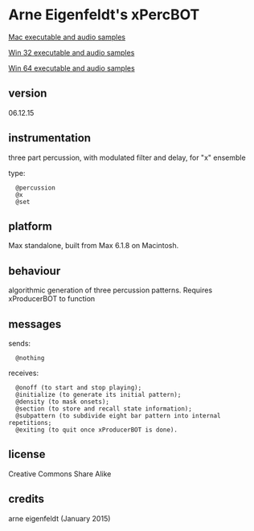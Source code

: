 # Arne Eigenfeldt's xPercBOT #

[Mac executable and audio samples](https://www.sfu.ca/musebots/Musebot_Test_Suite/Musebots/Compositions_Ensembles/ae_xEnsemble.zip)

[Win 32 executable and audio samples](https://www.sfu.ca/musebots/Musebot_Test_Suite/Musebots_Win32/Compositions_Ensembles/ae_xEnsemble_w32.zip)

[Win 64 executable and audio samples](https://www.sfu.ca/musebots/Musebot_Test_Suite/Musebots_Win64/Compositions_Ensembles/ae_xEnsemble_w64.zip)

## version ##

06.12.15

## instrumentation ##

three part percussion, with modulated filter and delay, for "x" ensemble

type:

      @percussion
      @x
      @set

## platform ##

Max standalone, built from Max 6.1.8 on Macintosh.

## behaviour ##

algorithmic generation of three percussion patterns. Requires xProducerBOT to function

## messages ##

sends:

      @nothing

receives:

      @onoff (to start and stop playing);
      @initialize (to generate its initial pattern);
      @density (to mask onsets);
      @section (to store and recall state information);
      @subpattern (to subdivide eight bar pattern into internal repetitions;
      @exiting (to quit once xProducerBOT is done).

## license ##

Creative Commons Share Alike

## credits ##

arne eigenfeldt (January 2015)
